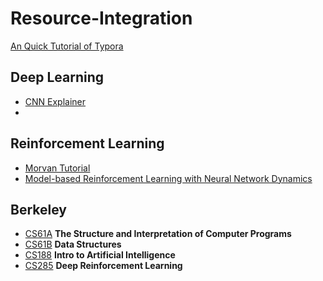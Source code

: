 # Resource-Integration

[An Quick Tutorial of Typora](https://blog.csdn.net/wirelessqa/article/details/70432631)



## Deep Learning

- [CNN Explainer](https://github.com/poloclub/cnn-explainer)
- 



## Reinforcement Learning

- [Morvan Tutorial](https://morvanzhou.github.io/tutorials/machine-learning/reinforcement-learning/4-4-gym/) 
- [Model-based Reinforcement Learning with Neural Network Dynamics](https://sites.google.com/view/mbmf)



## Berkeley

- [CS61A](https://inst.eecs.berkeley.edu/~cs61a/archives.html)     **The Structure and Interpretation of Computer Programs**
- [CS61B](https://inst.eecs.berkeley.edu/~cs61b/archives.html)     **Data Structures**
- [CS188](https://inst.eecs.berkeley.edu/~cs188/archives.html)     **Intro to Artificial Intelligence**
- [CS285](http://rail.eecs.berkeley.edu/deeprlcourse/)     **Deep Reinforcement Learning**